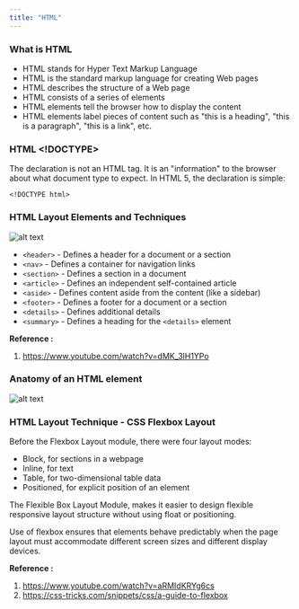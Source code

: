 ```yaml
---
title: "HTML"
---
```


### What is HTML

* HTML stands for Hyper Text Markup Language
* HTML is the standard markup language for creating Web pages
* HTML describes the structure of a Web page
* HTML consists of a series of elements
* HTML elements tell the browser how to display the content
* HTML elements label pieces of content such as "this is a heading", "this is a paragraph", "this is a link", etc.



### HTML <!DOCTYPE>

The declaration is not an HTML tag. It is an "information" to the browser about what document type to expect.
In HTML 5, the declaration is simple:
```
<!DOCTYPE html>
```

### HTML Layout Elements and Techniques




![alt text](https://www.w3schools.com/html/img_sem_elements.gif "layout")

* ```<header>``` - Defines a header for a document or a section
* ```<nav>``` - Defines a container for navigation links
* ```<section>``` - Defines a section in a document
* ```<article>``` - Defines an independent self-contained article
* ```<aside>``` - Defines content aside from the content (like a sidebar)
* ```<footer>``` - Defines a footer for a document or a section
* ```<details>``` - Defines additional details
* ```<summary>``` - Defines a heading for the ```<details>``` element

**Reference :**
1. https://www.youtube.com/watch?v=dMK_3lH1YPo




### Anatomy of an HTML element

![alt text](https://mdn.mozillademos.org/files/7659/anatomy-of-an-html-element.png "html element")




### HTML Layout Technique - CSS Flexbox Layout

Before the Flexbox Layout module, there were four layout modes:

*	Block, for sections in a webpage
*	Inline, for text
*	Table, for two-dimensional table data
*	Positioned, for explicit position of an element

The Flexible Box Layout Module, makes it easier to design flexible responsive layout structure without using float or positioning.

Use of flexbox ensures that elements behave predictably when the page layout must accommodate different screen sizes and different display devices.

**Reference :** 
1. https://www.youtube.com/watch?v=aRMIdKRYg6cs
2. https://css-tricks.com/snippets/css/a-guide-to-flexbox
